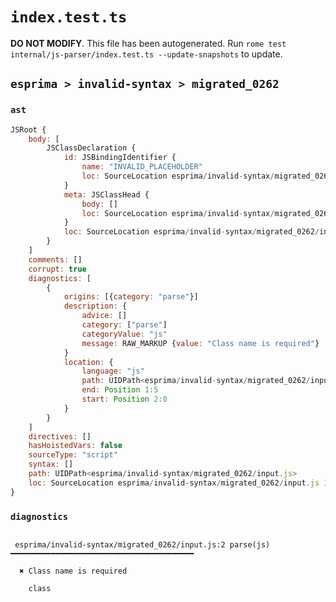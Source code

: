 # `index.test.ts`

**DO NOT MODIFY**. This file has been autogenerated. Run `rome test internal/js-parser/index.test.ts --update-snapshots` to update.

## `esprima > invalid-syntax > migrated_0262`

### `ast`

```javascript
JSRoot {
	body: [
		JSClassDeclaration {
			id: JSBindingIdentifier {
				name: "INVALID_PLACEHOLDER"
				loc: SourceLocation esprima/invalid-syntax/migrated_0262/input.js 2:0-1:5
			}
			meta: JSClassHead {
				body: []
				loc: SourceLocation esprima/invalid-syntax/migrated_0262/input.js 1:0-1:5
			}
			loc: SourceLocation esprima/invalid-syntax/migrated_0262/input.js 1:0-1:5
		}
	]
	comments: []
	corrupt: true
	diagnostics: [
		{
			origins: [{category: "parse"}]
			description: {
				advice: []
				category: ["parse"]
				categoryValue: "js"
				message: RAW_MARKUP {value: "Class name is required"}
			}
			location: {
				language: "js"
				path: UIDPath<esprima/invalid-syntax/migrated_0262/input.js>
				end: Position 1:5
				start: Position 2:0
			}
		}
	]
	directives: []
	hasHoistedVars: false
	sourceType: "script"
	syntax: []
	path: UIDPath<esprima/invalid-syntax/migrated_0262/input.js>
	loc: SourceLocation esprima/invalid-syntax/migrated_0262/input.js 1:0-2:0
}
```

### `diagnostics`

```

 esprima/invalid-syntax/migrated_0262/input.js:2 parse(js) ━━━━━━━━━━━━━━━━━━━━━━━━━━━━━━━━━━━━━━━━━

  ✖ Class name is required

    class


```

